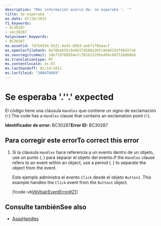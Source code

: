 ```yaml
---
description: "Más información acerca de: se esperaba '. '"
title: Se esperaba '.'
ms.date: 07/20/2015
f1_keywords:
- bc30287
- vbc30287
helpviewer_keywords:
- BC30287
ms.assetid: 7d7b4934-b521-4ed3-b054-aeb71f8daacf
ms.openlocfilehash: 8e78ba655c4e9b27d580a36fc9d46154fd6d27a6
ms.sourcegitcommit: 10e719780594efc781b15295e499c66f316068b8
ms.translationtype: MT
ms.contentlocale: es-ES
ms.lasthandoff: 02/14/2021
ms.locfileid: "100478469"
---
```

# <a name="-expected"></a><span data-ttu-id="995d6-103">Se esperaba '.'</span><span class="sxs-lookup"><span data-stu-id="995d6-103">'.' expected</span></span>

<span data-ttu-id="995d6-104">El código tiene una cláusula `Handles` que contiene un signo de exclamación (`!`).</span><span class="sxs-lookup"><span data-stu-id="995d6-104">The code has a `Handles` clause that contains an exclamation point (`!`).</span></span>  
  
 <span data-ttu-id="995d6-105">**Identificador de error:** BC30287</span><span class="sxs-lookup"><span data-stu-id="995d6-105">**Error ID:** BC30287</span></span>  
  
## <a name="to-correct-this-error"></a><span data-ttu-id="995d6-106">Para corregir este error</span><span class="sxs-lookup"><span data-stu-id="995d6-106">To correct this error</span></span>  
  
1. <span data-ttu-id="995d6-107">Si la cláusula `Handles` hace referencia a un evento dentro de un objeto, use un punto (`.`) para separar el objeto del evento.</span><span class="sxs-lookup"><span data-stu-id="995d6-107">If the `Handles` clause refers to an event within an object, use a period (`.`) to separate the object from the event.</span></span>  
  
     <span data-ttu-id="995d6-108">Este ejemplo administra el evento `Click` desde el objeto `Button1` .</span><span class="sxs-lookup"><span data-stu-id="995d6-108">This example handles the `Click` event from the `Button1` object.</span></span>  
  
     [!code-vb[VbVbalrEventError#21](~/samples/snippets/visualbasic/VS_Snippets_VBCSharp/VbVbalrEventError/VB/VbVbalrEventError.vb#21)]  
  
## <a name="see-also"></a><span data-ttu-id="995d6-109">Consulte también</span><span class="sxs-lookup"><span data-stu-id="995d6-109">See also</span></span>

- [<span data-ttu-id="995d6-110">Asas</span><span class="sxs-lookup"><span data-stu-id="995d6-110">Handles</span></span>](../language-reference/statements/handles-clause.md)
